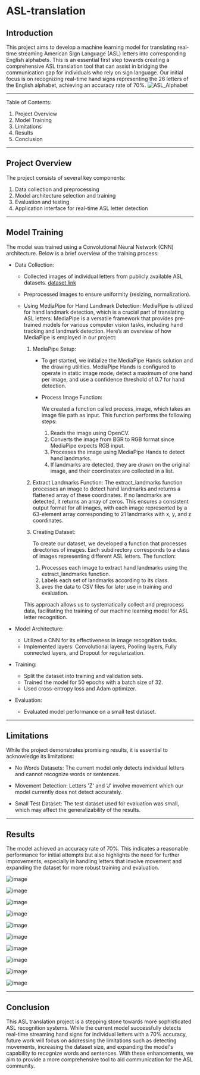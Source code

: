 # ASL-translation
<h2> Introduction </h2>

This project aims to develop a machine learning model for translating real-time streaming American Sign Language (ASL) letters into corresponding English alphabets. This is an essential first step towards creating a comprehensive ASL translation tool that can assist in bridging the communication gap for individuals who rely on sign language. Our initial focus is on recognizing real-time hand signs representing the 26 letters of the English alphabet, achieving an accuracy rate of 70%.
![ASL_Alphabet](https://github.com/Fara7amad/ASL-translation/assets/106997246/ad4ec92e-41d0-476c-aa46-a1e1af67e2b6)


---
Table of Contents:

  1. Project Overview
  2. Model Training
  3. Limitations
  4. Results
  5. Conclusion
---

<h2>Project Overview</h2>

The project consists of several key components:

  1. Data collection and preprocessing
  2. Model architecture selection and training
  3. Evaluation and testing
  4. Application interface for real-time ASL letter detection
---
<h2>Model Training</h2>

The model was trained using a Convolutional Neural Network (CNN) architecture. Below is a brief overview of the training process:

  - Data Collection:
      - Collected images of individual letters from publicly available ASL datasets. [dataset link](https://www.kaggle.com/datasets/grassknoted/asl-alphabet)
      - Preprocessed images to ensure uniformity (resizing, normalization).
      - Using MediaPipe for Hand Landmark Detection:
          MediaPipe is utilized for hand landmark detection, which is a crucial part of translating ASL letters. MediaPipe is a versatile framework that provides pre-trained models for various computer vision tasks, including hand tracking and landmark detection. Here’s an overview of how MediaPipe is employed in our project:
        
        1. MediaPipe Setup:
           - To get started, we initialize the MediaPipe Hands solution and the drawing utilities. MediaPipe Hands is configured to operate in static image mode, detect a maximum of one hand per image, and use a confidence threshold of 0.7 for hand detection.
            - Process Image Function:
              
                We created a function called process_image, which takes an image file path as input. This function performs the following steps:
              1. Reads the image using OpenCV.
              2. Converts the image from BGR to RGB format since MediaPipe expects RGB input.
              3. Processes the image using MediaPipe Hands to detect hand landmarks.
              4. If landmarks are detected, they are drawn on the original image, and their coordinates are collected in a list.

        3. Extract Landmarks Function:
              The extract_landmarks function processes an image to detect hand landmarks and returns a flattened array of these coordinates. If no landmarks are detected, it returns an array of zeros. This ensures a consistent output format for all images, with each image represented by a 63-element array corresponding to 21 landmarks with x, y, and z coordinates.
        4. Creating Dataset:
           
             To create our dataset, we developed a function that processes directories of images. Each subdirectory corresponds to a class of images representing different ASL letters. The function:
           1. Processes each image to extract hand landmarks using the extract_landmarks function.
           2. Labels each set of landmarks according to its class.
           3. aves the data to CSV files for later use in training and evaluation.

          This approach allows us to systematically collect and preprocess data, facilitating the training of our machine learning model for ASL letter recognition.

  - Model Architecture:
      - Utilized a CNN for its effectiveness in image recognition tasks.
      - Implemented layers: Convolutional layers, Pooling layers, Fully connected layers, and Dropout for regularization.

  - Training:
      - Split the dataset into training and validation sets.
      - Trained the model for 50 epochs with a batch size of 32.
      - Used cross-entropy loss and Adam optimizer.

  - Evaluation:
      - Evaluated model performance on a small test dataset.
---
<h2>Limitations</h2>

While the project demonstrates promising results, it is essential to acknowledge its limitations:

  - No Words Datasets:
        The current model only detects individual letters and cannot recognize words or sentences.

  - Movement Detection:
        Letters 'Z' and 'J' involve movement which our model currently does not detect accurately.

  - Small Test Dataset:
        The test dataset used for evaluation was small, which may affect the generalizability of the results.
---
<h2> Results </h2>

The model achieved an accuracy rate of 70%. This indicates a reasonable performance for initial attempts but also highlights the need for further improvements, especially in handling letters that involve movement and expanding the dataset for more robust training and evaluation.

![image](https://github.com/Fara7amad/ASL-translation/assets/106997246/4c4c6469-16fd-45ff-8053-4447ec5b0ee5)

![image](https://github.com/Fara7amad/ASL-translation/assets/106997246/8363d827-6da7-4e30-a873-7dd1c0beeecb)

![image](https://github.com/Fara7amad/ASL-translation/assets/106997246/b4ae5585-9852-4e3c-a5a0-3b481d311fea)

![image](https://github.com/Fara7amad/ASL-translation/assets/106997246/8bee1cd3-6044-4889-baa9-ab0ff3e3caa8)

![image](https://github.com/Fara7amad/ASL-translation/assets/106997246/d09aa3aa-6996-4f1a-a97c-ca9c8a300942)

![image](https://github.com/Fara7amad/ASL-translation/assets/106997246/e331bcfe-fd05-446c-8de1-c9663f68f6bd)

![image](https://github.com/Fara7amad/ASL-translation/assets/106997246/2285677d-a554-4db8-9422-18d372cdd997)

![image](https://github.com/Fara7amad/ASL-translation/assets/106997246/5ceab8fb-136b-4264-8ad9-994c302cecc5)

![image](https://github.com/Fara7amad/ASL-translation/assets/106997246/31a1e31d-3e3a-4cc4-b20a-6a60c319c6b5)

![image](https://github.com/Fara7amad/ASL-translation/assets/106997246/f9bf9af4-9436-4c62-85e4-5deca15bfbef)

---
<h2>Conclusion</h2>

This ASL translation project is a stepping stone towards more sophisticated ASL recognition systems. While the current model successfully detects real-time streaming hand signs for individual letters with a 70% accuracy, future work will focus on addressing the limitations such as detecting movements, increasing the dataset size, and expanding the model's capability to recognize words and sentences. With these enhancements, we aim to provide a more comprehensive tool to aid communication for the ASL community.
